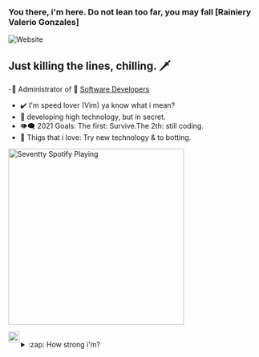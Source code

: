 ### You there, i'm here. Do not lean too far, you may fall [Rainiery Valerio Gonzales]

![Website](https://img.shields.io/website?up_message=Software%20Developers&url=https%3A%2F%2Fwww.youtube.com%2Fchannel%2FUCmJN2QqO9E9uYZue5zMlniQ)

## Just killing the lines, chilling. 🗡️

-🚀 Administrator of 👑
 [Software Developers][ws]
- ✔️ I'm speed lover (Vim) ya know what i mean?
- 🚧 developing high technology, but in secret.
- 👁️‍🗨️ 2021 Goals: The first: Survive.The 2th: still coding.
- 🤍 Thigs that i love: Try new technology & to botting.


[<img src="https://now-playing-codestackr.vercel.app/api/spotify-playing" alt="Seventty Spotify Playing" width="350" />](https://open.spotify.com/playlist/6eyPkbnj6umhnPbAx2CC61?si=ib104ioUREmUMkLyAW4MMw)

[<img align="left" alt="SoftDevs | YouTube" width="22px" src="https://cdn.jsdelivr.net/npm/simple-icons@v3/icons/youtube.svg" />][youtube]

<br />

<details>
  <summary>:zap: How strong i'm?</summary>

  <img align="left" alt="Seventty's github status" src="https://github-readme-stats.codestackr.vercel.app/api?username=Seventty&show_icons=true&theme=gruvbox" />
  

  <a href="https://github.com/Seventty/github-readme-stats">
42   <img align="center" src="https://github-readme-stats.vercel.app/api?username=Seventty&show_icons=true&include_all_commits=true&theme=gruvbox" alt="Seventty's github stats" />
43 </a>
44 <a href="https://github.com/Seventty/github-readme-stats">
45   <!-- Change the `github-readme-stats.anuraghazra1.vercel.app` to `github-readme-stats.vercel.app`  -->
46   <img align="center" src="https://github-readme-stats.vercel.app/api/top-langs/?username=Seventty   hazra&layout=compact&theme=gruvbox" />
47 </a>
48
49 <a href="https://github.com/Seventty/github-readme-stats">
50   <!-- Change the `github-readme-stats.anuraghazra1.vercel.app` to `github-readme-stats.vercel.app`  -->
51   <img align="center" src="https://github-readme-stats.vercel.app/api/pin/?username=Seventty&   repo=github-readme-stats&theme=gruvbox" />
52 </a>
53 <a href="https://github.com/Seventty/Seventty.github.io">
54   <!-- Change the `github-readme-stats.anuraghazra1.vercel.app` to `github-readme-stats.vercel.app`  -->
55   <img align="center" src="https://github-readme-stats-vercel.app/api/pin/?username=Seventty&   repo=Seventty.github.io&theme=gruvbox" />
56 </a>
<br />

</details>

[ws]: https://chat.whatsapp.com/Fs3wC5XTxDLFEHfAr6FDyU

[youtube]: https://www.youtube.com/channel/UCmJN2QqO9E9uYZue5zMlniQ

[greetin]: https://github.com/Seventty
